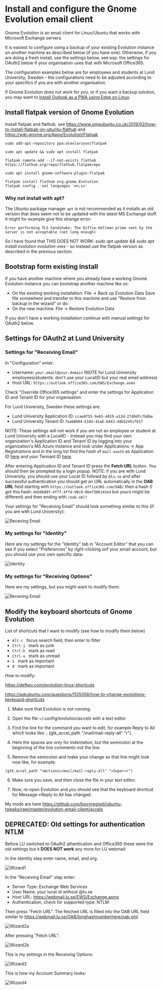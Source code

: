 # Install and configure the Gnome Evolution email client

Gnome Evolution is an email client for Linux/Ubuntu that works with Microsoft Exchange servers.

It is easiest to configure using a backup of your existing Evolution instance on another machine as described below (if you have one). Otherwise, if you are doing a fresh install, use the settings below, see esp. the settings for OAuth2 below if your organisation uses that with Microsoft Office365. 

The configuration examples below are for employees and students at Lund University, Sweden - the configurations need to be adjusted according to your specifics if you are with another organisation.

If Gnome Evolution does not work for you, or if you want a backup solution, you may want to [install Outlook as a PWA using Edge on Linux](https://github.com/bjornregnell/ubuntu-tweaks/tree/master/edge-outlook-teams).

## Install flatpak version of Gnome Evolution

Install flatpak and flathub, see  https://www.omgubuntu.co.uk/2019/02/how-to-install-flatpak-on-ubuntu-flathub and https://wiki.gnome.org/Apps/Evolution/Flatpak
```
sudo add-apt-repository ppa:alexlarsson/flatpak

sudo apt update && sudo apt install flatpak

flatpak remote-add --if-not-exists flathub https://flathub.org/repo/flathub.flatpakrepo

sudo apt install gnome-software-plugin-flatpak

flatpak install flathub org.gnome.Evolution
flatpak config --set languages 'en;sv'

```


### Why not install with apt?

The Ubuntu package manager `apt` is not recommended as it installs an old version that does seem not to be updated with the latest MS Exchange stuff. It might for example give this strange error: 

`Error performing TLS handshake: The Diffie-Hellman prime sent by the server is not acceptable (not long enough)`

So I have found that THIS DOES NOT WORK: *sudo apt update && sudo apt install evolution evolution-ews* - so instead use the flatpak version as described in the previous section.


## Bootstrap form existing install

If you have another machine where you already have a working Gnome Evolution instance you can bootstrap another machine like so:
   * On the existing working installation: File -> Back up Evolution Data
Save file somewhere and transfer to this machine and use "Restore from backup in the wizard" or do:
   * On the new machine: File -> Restore Evolution Data

If you don't have a working installation continue with manual settings for OAuth2 below.


## Settings for OAuth2 at Lund University

### Settings for "Receiving Email" 

In "Configuration" enter:
* Username: `your.email@your.domain`  (NOTE for Lund University employees/students: don't use your LucatID but your real email address)
* Host URL: `https://outlook.office365.com/EWS/Exchange.asmx`

Check "Override Office365 settings" and enter the settings for Application ID and Tenant ID for your organisation. 

For Lund University, Sweden these settings are:

* Lund University Application ID: `ccae0f55-9eb5-4819-a12d-27d9dfc7b8be` 
* Lund University Tenant ID `7aa68094-6104-41a6-b443-d4b52451f617`

NOTE: These settings will not work if you are not an employee or student at Lund University with a LucatID - instead you may find your own organization's Application ID and Tenant ID by logging into your organization's MS Azure instance and look under Applications -> App Registrations and in the long list find the hash of `mail-oauth` as Application ID  [here](https://entra.microsoft.com/#view/Microsoft_AAD_RegisteredApps/ApplicationsListBlade/quickStartType~/null/sourceType/Microsoft_AAD_IAM )  and your Tennant ID [here](https://entra.microsoft.com/#view/Microsoft_AAD_IAM/TenantOverview.ReactView).

After entering Application ID and Tenant ID press the **Fetch URL** button. You should then be prompted by a login popup. NOTE: if you are with Lund University, you should use your Lucat ID followd by `@lu.se` and after successful authentication you should get an URL automatically in the **OAB URL** field starting with `https://outlook.office365.com/OAB/` then a hash (I got this hash: `deb9b89f-4f7f-4ffd-99c9-6bef306143ed` but yours might be different) and then ending with `/oab.xml?`

Your settings for "Receiving Email" should look something similar to this (if you are with Lund University):

![Receving Email](receiving-email.png)


### My settings for "Identity"

Here are my settings for the "Identity" tab in "Account Editor" that you can see if you select "Preferences" by right-clicking onf your email account, but you should use your own specific data:

![Identity](identity.png) 


### My settings for "Receiving Options"

Here are my settings, but you might want to modify them:

![Receving Email](receiving-options.png)




## Modify the keyboard shortcuts of Gnome Evolution

List of shortcuts that I want to modify (see how to modify them below)

* `Alt-c ` focus search field, then enter to filter
* `Ctrl-j ` mark as junk
* `Ctrl-k ` mark as read
* `Ctrl-u ` mark as unread
* `1 ` mark as important
* `0 ` mark as important

How to modify:

https://defkey.com/evolution-linux-shortcuts

https://askubuntu.com/questions/1125058/how-to-change-evolutions-keyboard-shortcuts

1. Make sure that Evolution is not running.

2. Open the file ~/.config/evolution/accels with a text editor

3. Find the line for the command you want to edit, for example Reply to All which looks like:
; (gtk_accel_path "<Actions>/mail/mail-reply-all" "<Primary><Shift>r").

4. Here the spaces are only for indentation, but the semicolon at the beginning of the line comments-out the line.

5. Remove the semicolon and make your change so that line might look now like, for example: 
```
(gtk_accel_path "<Actions>/mail/mail-reply-all" "<Super>r")
```
6. Make sure you save, and then close the file in your text editor.

7. Now, re-open Evolution and you should see that the keyboard shortcut for Message->Reply to All has changed.

My mods are here https://github.com/bjornregnell/ubuntu-tweaks/raw/master/evolution-email-client/accels 


## DEPRECATED: Old settings for authentication NTLM

Before LU switched to OAuth2 athentication and Office365 these were the old settings but it **DOES NOT work** any more for LU webmail:

In the identity step enter name, email, and org.

![Wizard1](wizard1-identity.png)

In the "Receiving Email" step enter:

* Server Type: Exchange Web Services
* User Name: your lucat id without @lu.se
* Host URL: https://webmail.lu.se/EWS/Exchange.asmx
* Authentication, check for supported type: NTLM

Then press "Fetch URL".
The fetched URL is filled into the OAB URL field similar to 
https://webmail.lu.se/OAB/longhashnumberhere/oab.xml

![Wizard2a](wizard2a-receiving-email-before-fetch-url.png)

After pressing "Fetch URL":

![Wizard2b](wizard2b-receiving-email-after-fetch-url.png)

This is my settings in the Receiving Options:

![Wizard3](wizard3-receiving-options.png)

This is how my Account Summary looks:

![Wizard4](wizard4-account-summary.png)
